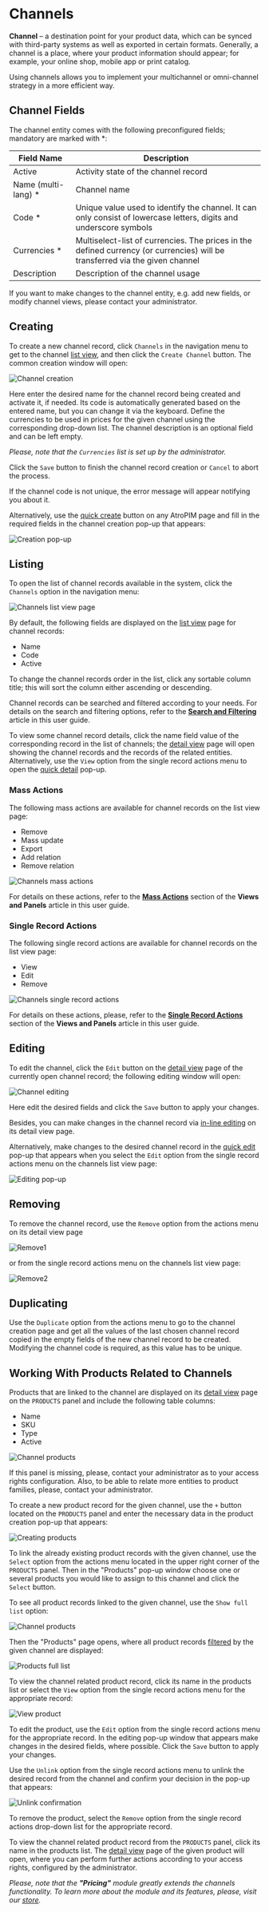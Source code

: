 # Channels

**Channel** – a destination point for your product data, which can be synced with third-party systems as well as exported in certain formats. Generally, a channel is a place, where your product information should appear; for example, your online shop, mobile app or print catalog.

Using channels allows you to implement your multichannel or omni-channel strategy in a more efficient way.

## Channel Fields

The channel entity comes with the following preconfigured fields; mandatory are marked with *:

| **Field Name**           | **Description**                            |
|--------------------------|--------------------------------------------|
| Active				   | Activity state of the channel record                 |
| Name (multi-lang) *	   | Channel name                   |
| Code *                   | Unique value used to identify the channel. It can only consist of lowercase letters, digits and underscore symbols     |
| Currencies *			   | Multiselect-list of currencies. The prices in the defined currency (or currencies) will be transferred via the given channel  |
| Description			   | Description of the channel usage    |

If you want to make changes to the channel entity, e.g. add new fields, or modify channel views, please contact your administrator.

## Creating

To create a new channel record, click `Channels` in the navigation menu to get to the channel [list view](#listing), and then click the `Create Channel` button. The common creation window will open:

![Channel creation](../../_assets/user-guide/channels/channels-create.jpg)

Here enter the desired name for the channel record being created and activate it, if needed. Its code is automatically generated based on the entered name, but you can change it via the keyboard. Define the currencies to be used in prices for the given channel using the corresponding drop-down list. The channel description is an optional field and can be left empty.

*Please, note that the `Currencies` list is set up by the administrator.*

Click the `Save` button to finish the channel record creation or `Cancel` to abort the process.

If the channel code is not unique, the error message will appear notifying you about it.

Alternatively, use the [quick create](./user-interface.md#quick-create) button on any AtroPIM page and fill in the required fields in the channel creation pop-up that appears:

![Creation pop-up](../../_assets/user-guide/channels/creation-popup.jpg)

## Listing

To open the list of channel records available in the system, click the `Channels` option in the navigation menu:

![Channels list view page](../../_assets/user-guide/channels/channels-list-view.jpg)

By default, the following fields are displayed on the [list view](./views-and-panels.md#list-view) page for channel records:
 - Name
 - Code
 - Active

To change the channel records order in the list, click any sortable column title; this will sort the column either ascending or descending. 

Channel records can be searched and filtered according to your needs. For details on the search and filtering options, refer to the [**Search and Filtering**](./search-and-filtering.md) article in this user guide.

To view some channel record details, click the name field value of the corresponding record in the list of channels; the [detail view](./views-and-panels.md#detail-view) page will open showing the channel records and the records of the related entities. Alternatively, use the `View` option from the single record actions menu to open the [quick detail](./views-and-panels.md#quick-detail-view-small-detail-view) pop-up.

### Mass Actions

The following mass actions are available for channel records on the list view page:

- Remove
- Mass update
- Export
- Add relation
- Remove relation

![Channels mass actions](../../_assets/user-guide/channels/channels-mass-actions.jpg)

For details on these actions, refer to the [**Mass Actions**](./views-and-panels.md#mass-actions) section of the **Views and Panels** article in this user guide.

### Single Record Actions

The following single record actions are available for channel records on the list view page:

- View
- Edit
- Remove

![Сhannels single record actions](../../_assets/user-guide/channels/channels-single-actions.jpg)

For details on these actions, please, refer to the [**Single Record Actions**](./views-and-panels.md#single-record-actions) section of the **Views and Panels** article in this user guide.

## Editing

To edit the channel, click the `Edit` button on the [detail view](./views-and-panels.md#detail-view) page of the currently open channel record; the following editing window will open:

![Channel editing](../../_assets/user-guide/channels/channel-edit.jpg)

Here edit the desired fields and click the `Save` button to apply your changes.

Besides, you can make changes in the channel record via [in-line editing](./views-and-panels.md#in-line-editing) on its detail view page.

Alternatively, make changes to the desired channel record in the [quick edit](./views-and-panels.md#quick-edit-view) pop-up that appears when you select the `Edit` option from the single record actions menu on the channels list view page:

![Editing pop-up](../../_assets/user-guide/channels/channel-editing-popup.jpg)

## Removing

To remove the channel record, use the `Remove` option from the actions menu on its detail view page

![Remove1](../../_assets/user-guide/channels/remove-details.jpg)

or from the single record actions menu on the channels list view page:

![Remove2](../../_assets/user-guide/channels/remove-list.jpg)

## Duplicating

Use the `Duplicate` option from the actions menu to go to the channel creation page and get all the values of the last chosen channel record copied in the empty fields of the new channel record to be created. Modifying the channel code is required, as this value has to be unique.

## Working With Products Related to Channels

Products that are linked to the channel are displayed on its [detail view](./views-and-panels.md#detail-view) page on the `PRODUCTS` panel and include the following table columns:
 - Name
 - SKU
 - Type
 - Active

![Channel products](../../_assets/user-guide/channels/channel-products.jpg)

If this panel is missing, please, contact your administrator as to your access rights configuration. Also, to be able to relate more entities to product families, please, contact your administrator.

To create a new product record for the given channel, use the `+` button located on the `PRODUCTS` panel and enter the necessary data in the product creation pop-up that appears:

![Creating products](../../_assets/user-guide/channels/channels-create-product.jpg)

To link the already existing product records with the given channel, use the `Select` option from the actions menu located in the upper right corner of the `PRODUCTS` panel. Then in the "Products" pop-up window choose one or several products you would like to assign to this channel and click the `Select` button.

To see all product records linked to the given channel, use the `Show full list` option:

![Channel products](../../_assets/user-guide/channels/show-full-option.jpg)

Then the "Products" page opens, where all product records [filtered](./search-and-filtering.md) by the given channel are displayed:

![Products full list](../../_assets/user-guide/channels/products-full-list.jpg)

To view the channel related product record, click its name in the products list or select the `View` option from the single record actions menu for the appropriate record:

![View product](../../_assets/user-guide/channels/products-view.jpg)

To edit the product, use the `Edit` option from the single record actions menu for the appropriate record. In the editing pop-up window that appears make changes in the desired fields, where possible. Click the `Save` button to apply your changes.

Use the `Unlink` option from the single record actions menu to unlink the desired record from the channel and confirm your decision in the pop-up that appears:

![Unlink confirmation](../../_assets/user-guide/channels/unlink-confirmation.jpg)

To remove the product, select the `Remove` option from the single record actions drop-down list for the appropriate record.

To view the channel related product record from the `PRODUCTS` panel, click its name in the products list. The [detail view](./views-and-panels.md#detail-view) page of the given product will open, where you can perform further actions according to your access rights, configured by the administrator. 

*Please, note that the **"Pricing"** module greatly extends the channels functionality. To learn more about the module and its features, please, visit our [store](https://atropim.com/store/pricing).*
